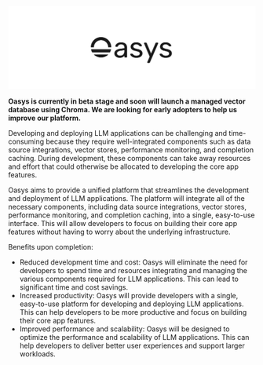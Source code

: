 ![Oasys](/assets/banner.png)

**Oasys is currently in beta stage and soon will launch a managed vector database using Chroma. We are looking for early adopters to help us improve our platform.**

Developing and deploying LLM applications can be challenging and time-consuming because they require well-integrated components such as data source integrations, vector stores, performance monitoring, and completion caching. During development, these components can take away resources and effort that could otherwise be allocated to developing the core app features.

Oasys aims to provide a unified platform that streamlines the development and deployment of LLM applications. The platform will integrate all of the necessary components, including data source integrations, vector stores, performance monitoring, and completion caching, into a single, easy-to-use interface. This will allow developers to focus on building their core app features without having to worry about the underlying infrastructure.

Benefits upon completion:

- Reduced development time and cost: Oasys will eliminate the need for developers to spend time and resources integrating and managing the various components required for LLM applications. This can lead to significant time and cost savings.
- Increased productivity: Oasys will provide developers with a single, easy-to-use platform for developing and deploying LLM applications. This can help developers to be more productive and focus on building their core app features.
- Improved performance and scalability: Oasys will be designed to optimize the performance and scalability of LLM applications. This can help developers to deliver better user experiences and support larger workloads.
